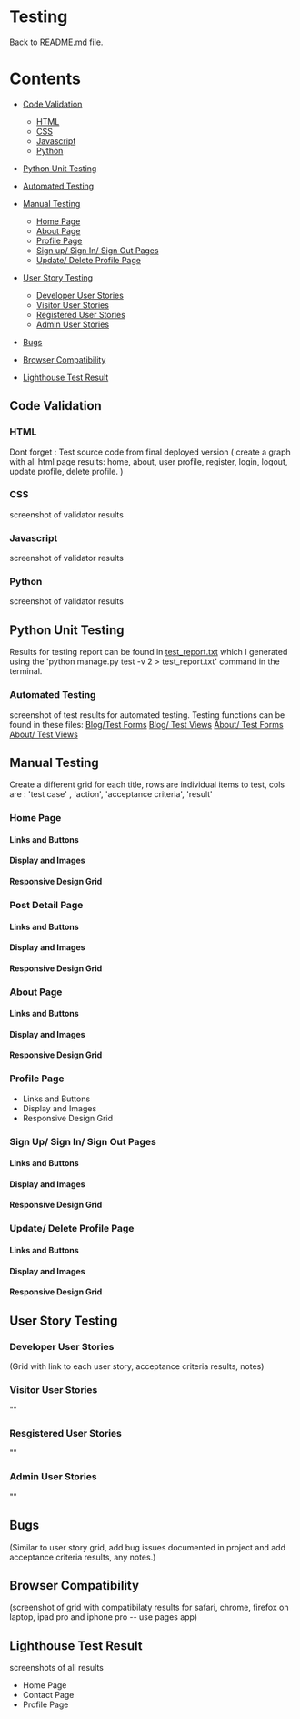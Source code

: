 # Testing 
Back to [README.md](README.md) file.

# Contents 
- [Code Validation](#code-validation)
    - [HTML](#html)
    - [CSS](#css)
    - [Javascript](#javascript)
    - [Python](#python)

- [Python Unit Testing](#python-unit-testing)

- [Automated Testing](#automated-testing)

- [Manual Testing](#manual-testing)
    - [Home Page](#home-page)
    - [About Page](#about-page)
    - [Profile Page](#profile-page)
    - [Sign up/ Sign In/ Sign Out Pages](#sign-up-sign-in-sign-out-pages)
    - [Update/ Delete Profile Page](#update-delete-profile-page)

- [User Story Testing](#user-story-testing)
    - [Developer User Stories](#developer-user-stories)
    - [Visitor User Stories](#visitor-user-stories)
    - [Registered User Stories](#resgistered-user-stories)
    - [Admin User Stories](#admin-user-stories)

- [Bugs](#bugs)

- [Browser Compatibility](#browser-compatibility)

- [Lighthouse Test Result](#lighthouse-test-result)

## Code Validation
### HTML 
Dont forget : Test source code from final deployed version
( create a graph with all html page results: home, about, user profile, register, login, logout, update profile, delete profile. )
### CSS
screenshot of validator results
### Javascript
screenshot of validator results
### Python
screenshot of validator results

## Python Unit Testing
Results for testing report can be found in [test_report.txt](test_report.txt) which I generated using the 'python manage.py test -v 2 > test_report.txt' command in the terminal.

### Automated Testing
screenshot of test results for automated testing. Testing functions can be found in these files:
[Blog/Test Forms](blog/test_forms.py)
[Blog/ Test Views](blog/test_views.py)
[About/ Test Forms](about/test_forms.py)
[About/ Test Views](about/test_views.py)

## Manual Testing
Create a different grid for each title, rows are individual items to test, cols are : 'test case' , 'action', 'acceptance criteria', 'result'
### Home Page
#### Links and Buttons 
#### Display and Images 
#### Responsive Design Grid 

### Post Detail Page
#### Links and Buttons 
#### Display and Images 
#### Responsive Design Grid 

### About Page
#### Links and Buttons 
#### Display and Images 
#### Responsive Design Grid 

### Profile Page
- Links and Buttons 
- Display and Images 
- Responsive Design Grid 

### Sign Up/ Sign In/ Sign Out Pages
#### Links and Buttons 
#### Display and Images 
#### Responsive Design Grid 

### Update/ Delete Profile Page
#### Links and Buttons 
#### Display and Images 
#### Responsive Design Grid 

## User Story Testing
### Developer User Stories
(Grid with link to each user story, acceptance criteria results, notes)
### Visitor User Stories
""
### Resgistered User Stories
""
### Admin User Stories
""

## Bugs
(Similar to user story grid, add bug issues documented in project and add acceptance criteria results, any notes.)

## Browser Compatibility
(screenshot of grid with compatibilaty results for safari, chrome, firefox on laptop, ipad pro and iphone pro -- use pages app)

## Lighthouse Test Result
screenshots of all results 
- Home Page
- Contact Page
- Profile Page
